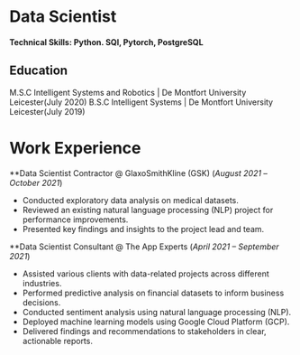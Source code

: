 # Data Scientist

#### Technical Skills: Python. SQl, Pytorch, PostgreSQL


## Education 
M.S.C Intelligent Systems and Robotics | De Montfort University Leicester(July 2020)
B.S.C Intelligent Systems | De Montfort University Leicester(July 2019)

# Work Experience
**Data Scientist Contractor @ GlaxoSmithKline (GSK) (_August 2021_ – _October 2021_)
- Conducted exploratory data analysis on medical datasets.
- Reviewed an existing natural language processing (NLP) project for performance improvements.
- Presented key findings and insights to the project lead and team.

**Data Scientist Consultant @ The App Experts (_April 2021 – September 2021_)
- Assisted various clients with data-related projects across different industries.
-	Performed predictive analysis on financial datasets to inform business decisions.
-	Conducted sentiment analysis using natural language processing (NLP).
-	Deployed machine learning models using Google Cloud Platform (GCP).
- Delivered findings and recommendations to stakeholders in clear, actionable reports.
